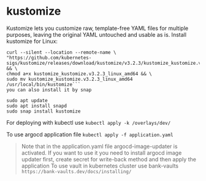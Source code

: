 # kustomize
Kustomize lets you customize raw, template-free YAML files for multiple purposes, leaving the original YAML untouched and usable as is.
Install kustomize for Linux:
```
curl --silent --location --remote-name \
"https://github.com/kubernetes-sigs/kustomize/releases/download/kustomize/v3.2.3/kustomize_kustomize.v3.2.3_linux_amd64" && \
chmod a+x kustomize_kustomize.v3.2.3_linux_amd64 && \
sudo mv kustomize_kustomize.v3.2.3_linux_amd64 /usr/local/bin/kustomize```
you can also install it by snap
```
```
sudo apt update
sudo apt install snapd
sudo snap install kustomize
```
For deploying with kubectl use `kubectl apply -k /overlays/dev/`

To use argocd application file `kubectl apply -f application.yaml`

> Note that in the application.yaml file argocd-image-updater is activated. If you want to use it you need to install argocd image updater first, create secret for write-back method and then apply the application
To use vault in kubernetes cluster use bank-vaults `https://bank-vaults.dev/docs/installing/`
